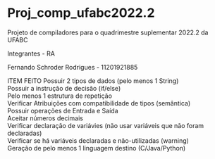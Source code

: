 # Proj_comp_ufabc2022.2
Projeto de compiladores para o quadrimestre suplementar 2022.2 da UFABC

Integrantes - RA 

Fernando Schroder Rodrigues - 11201921885


ITEM 	                                                                                      FEITO
Possuir 2 tipos de dados (pelo menos 1 String)  	
Possuir a instrução de decisão (if/else) 	
Pelo menos 1 estrutura de repetição 	
Verificar Atribuições com compatibilidade de tipos (semântica)  	
Possuir operações de Entrada e Saída 	
Aceitar números decimais  	
Verificar declaração de variávies (não usar variáveis que não foram declaradas) 	
Verificar se há variáveis declaradas e não-utilizadas (warning) 	
Geração de pelo menos 1 linguagem destino (C/Java/Python)
